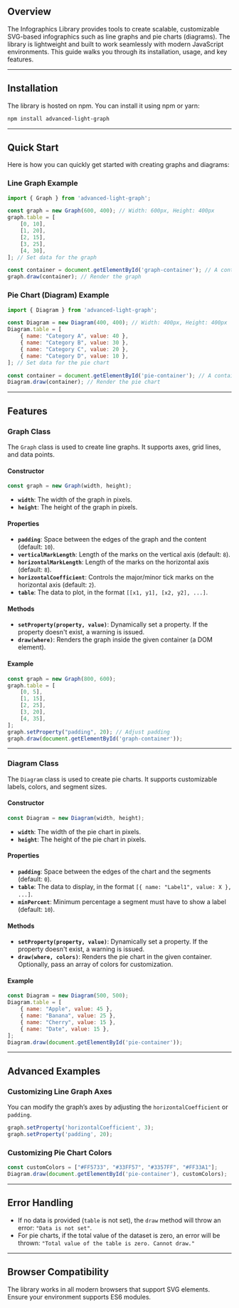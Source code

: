 ## Overview
The Infographics Library provides tools to create scalable, customizable SVG-based infographics such as line graphs and pie charts (diagrams). The library is lightweight and built to work seamlessly with modern JavaScript environments. This guide walks you through its installation, usage, and key features.

---

## Installation

The library is hosted on npm. You can install it using npm or yarn:

```bash
npm install advanced-light-graph
```

---

## Quick Start

Here is how you can quickly get started with creating graphs and diagrams:

### Line Graph Example
```javascript
import { Graph } from 'advanced-light-graph';

const graph = new Graph(600, 400); // Width: 600px, Height: 400px
graph.table = [
    [0, 10],
    [1, 20],
    [2, 15],
    [3, 25],
    [4, 30],
]; // Set data for the graph

const container = document.getElementById('graph-container'); // A container div or element in your HTML
graph.draw(container); // Render the graph
```

### Pie Chart (Diagram) Example
```javascript
import { Diagram } from 'advanced-light-graph';

const Diagram = new Diagram(400, 400); // Width: 400px, Height: 400px
Diagram.table = [
    { name: "Category A", value: 40 },
    { name: "Category B", value: 30 },
    { name: "Category C", value: 20 },
    { name: "Category D", value: 10 },
]; // Set data for the pie chart

const container = document.getElementById('pie-container'); // A container div or element in your HTML
Diagram.draw(container); // Render the pie chart
```

---

## Features

### Graph Class
The `Graph` class is used to create line graphs. It supports axes, grid lines, and data points. 

#### Constructor
```javascript
const graph = new Graph(width, height);
```
- **`width`**: The width of the graph in pixels.
- **`height`**: The height of the graph in pixels.

#### Properties
- **`padding`**: Space between the edges of the graph and the content (default: `10`).
- **`verticalMarkLength`**: Length of the marks on the vertical axis (default: `8`).
- **`horizontalMarkLength`**: Length of the marks on the horizontal axis (default: `8`).
- **`horizontalCoefficient`**: Controls the major/minor tick marks on the horizontal axis (default: `2`).
- **`table`**: The data to plot, in the format `[[x1, y1], [x2, y2], ...]`.

#### Methods
- **`setProperty(property, value)`**: Dynamically set a property. If the property doesn't exist, a warning is issued.
- **`draw(where)`**: Renders the graph inside the given container (a DOM element).

#### Example
```javascript
const graph = new Graph(800, 600);
graph.table = [
    [0, 5],
    [1, 15],
    [2, 25],
    [3, 20],
    [4, 35],
];
graph.setProperty("padding", 20); // Adjust padding
graph.draw(document.getElementById('graph-container'));
```

---

### Diagram Class
The `Diagram` class is used to create pie charts. It supports customizable labels, colors, and segment sizes.

#### Constructor
```javascript
const Diagram = new Diagram(width, height);
```
- **`width`**: The width of the pie chart in pixels.
- **`height`**: The height of the pie chart in pixels.

#### Properties
- **`padding`**: Space between the edges of the chart and the segments (default: `0`).
- **`table`**: The data to display, in the format `[{ name: "Label1", value: X }, ...]`.
- **`minPercent`**: Minimum percentage a segment must have to show a label (default: `10`).

#### Methods
- **`setProperty(property, value)`**: Dynamically set a property. If the property doesn't exist, a warning is issued.
- **`draw(where, colors)`**: Renders the pie chart in the given container. Optionally, pass an array of colors for customization.

#### Example
```javascript
const Diagram = new Diagram(500, 500);
Diagram.table = [
    { name: "Apple", value: 45 },
    { name: "Banana", value: 25 },
    { name: "Cherry", value: 15 },
    { name: "Date", value: 15 },
];
Diagram.draw(document.getElementById('pie-container'));
```


---

## Advanced Examples

### Customizing Line Graph Axes
You can modify the graph’s axes by adjusting the `horizontalCoefficient` or `padding`.

```javascript
graph.setProperty('horizontalCoefficient', 3);
graph.setProperty('padding', 20);
```

### Customizing Pie Chart Colors
```javascript
const customColors = ["#FF5733", "#33FF57", "#3357FF", "#FF33A1"];
Diagram.draw(document.getElementById('pie-container'), customColors);
```

---

## Error Handling
- If no data is provided (`table` is not set), the `draw` method will throw an error: `"Data is not set"`.
- For pie charts, if the total value of the dataset is zero, an error will be thrown: `"Total value of the table is zero. Cannot draw."`

---

## Browser Compatibility
The library works in all modern browsers that support SVG elements. Ensure your environment supports ES6 modules.
